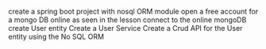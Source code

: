create a spring boot project with nosql ORM module
open a free account for a mongo DB online as seen in the lesson
connect to the online mongoDB
create User entity
Create a User Service
Create a Crud API for the User entity using the No SQL ORM